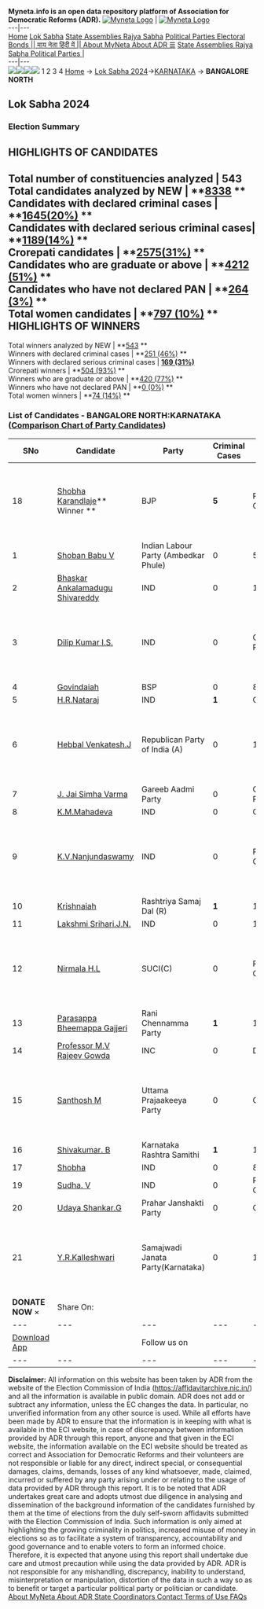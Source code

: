 **Myneta.info is an open data repository platform of Association for Democratic Reforms (ADR).**
[![Myneta Logo](https://www.myneta.info/lib/img/myneta-logo.png)](https://www.myneta.info/) | [![Myneta Logo](https://www.myneta.info/lib/img/adr-logo.png)](https://adrindia.org)  
---|---  
[Home](https://www.myneta.info/) [Lok Sabha](https://www.myneta.info/#ls "Lok Sabha") [ State Assemblies ](https://www.myneta.info/#sa "State Assemblies") [Rajya Sabha](https://www.myneta.info/#rs "Rajya Sabha") [Political Parties ](https://www.myneta.info/party "Political Parties") [ Electoral Bonds ](https://www.myneta.info/electoral_bonds "Electoral Bonds") [ || माय नेता हिंदी में || ](https://translate.google.co.in/translate?prev=hp&hl=en&js=y&u=www.myneta.info&sl=en&tl=hi&history_state0=) [ About MyNeta ](https://adrindia.org/content/about-myneta) [ About ADR ](https://adrindia.org/about-adr/who-we-are) [☰](javascript:void\(0\))
[ State Assemblies ](https://www.myneta.info/#sa "State Assemblies") [ Rajya Sabha ](https://www.myneta.info/#rs "Rajya Sabha") [ Political Parties ](https://www.myneta.info/party "Political Parties")
|   
---|---  
![](https://www.myneta.info/lib/img/banner/banner-1.png)![](https://www.myneta.info/lib/img/banner/banner-2.png)![](https://www.myneta.info/lib/img/banner/banner-3.png)![](https://www.myneta.info/lib/img/banner/banner-4.png)
1  2  3  4 
[Home](https://www.myneta.info/) → [Lok Sabha 2024](https://www.myneta.info/LokSabha2024/)→[KARNATAKA](https://www.myneta.info/LokSabha2024/index.php?action=show_constituencies&state_id=16) → **BANGALORE NORTH**
### 
## Lok Sabha 2024
###  Election Summary 
HIGHLIGHTS OF CANDIDATES  
---  
Total number of constituencies analyzed |  543   
Total candidates analyzed by NEW | **[8338](https://www.myneta.info/LokSabha2024/index.php?action=summary&subAction=candidates_analyzed&sort=candidate#summary) **  
Candidates with declared criminal cases | **[1645(20%)](https://www.myneta.info/LokSabha2024/index.php?action=summary&subAction=crime&sort=candidate#summary) **  
Candidates with declared serious criminal cases| **[1189(14%)](https://www.myneta.info/LokSabha2024/index.php?action=summary&subAction=serious_crime&sort=candidate#summary) **  
Crorepati candidates | **[2575(31%)](https://www.myneta.info/LokSabha2024/index.php?action=summary&subAction=crorepati&sort=candidate#summary) **  
Candidates who are graduate or above | **[4212 (51%)](https://www.myneta.info/LokSabha2024/index.php?action=summary&subAction=education&sort=candidate#summary) **  
Candidates who have not declared PAN | **[264 (3%)](https://www.myneta.info/LokSabha2024/index.php?action=summary&subAction=without_pan&sort=candidate#summary) **  
Total women candidates | **[797 (10%)](https://www.myneta.info/LokSabha2024/index.php?action=summary&subAction=women_candidate&sort=candidate#summary) **  
HIGHLIGHTS OF WINNERS  
---  
Total winners analyzed by NEW | **[543](https://www.myneta.info/LokSabha2024/index.php?action=summary&subAction=winner_analyzed&sort=candidate#summary) **  
Winners with declared criminal cases | **[251 (46%)](https://www.myneta.info/LokSabha2024/index.php?action=summary&subAction=winner_crime&sort=candidate#summary) **  
Winners with declared serious criminal cases | **[169 (31%)](https://www.myneta.info/LokSabha2024/index.php?action=summary&subAction=winner_serious_crime&sort=candidate#summary)**  
Crorepati winners | **[504 (93%)](https://www.myneta.info/LokSabha2024/index.php?action=summary&subAction=winner_crorepati&sort=candidate#summary) **  
Winners who are graduate or above | **[420 (77%)](https://www.myneta.info/LokSabha2024/index.php?action=summary&subAction=winner_education&sort=candidate#summary) **  
Winners who have not declared PAN | **[0 (0%)](https://www.myneta.info/LokSabha2024/index.php?action=summary&subAction=winner_without_pan&sort=candidate#summary) **  
Total women winners | **[74 (14%)](https://www.myneta.info/LokSabha2024/index.php?action=summary&subAction=winner_women&sort=candidate#summary) **  
### List of Candidates - BANGALORE NORTH:KARNATAKA ([Comparison Chart of Party Candidates](https://www.myneta.info/LokSabha2024/comparisonchart.php?constituency_id=184))
SNo | Candidate| Party| Criminal Cases| Education| Age| Total Assets| Liabilities  
---|---|---|---|---|---|---|---  
18  | [Shobha Karandlaje](https://www.myneta.info/LokSabha2024/candidate.php?candidate_id=2178)** Winner ** | BJP | **5** | Post Graduate| 57 | ![](https://myneta.info/image_v2.php?myneta_folder=LokSabha2024&candidate_id=2178&col=ta) | ![](https://myneta.info/image_v2.php?myneta_folder=LokSabha2024&candidate_id=2178&col=lia)  
1  | [ Shoban Babu V](https://www.myneta.info/LokSabha2024/candidate.php?candidate_id=2065) | Indian Labour Party (Ambedkar Phule) | 0 | 5th Pass| 56 | Rs 50,000 ~ 50 Thou+ | Rs 0 ~   
2  | [Bhaskar Ankalamadugu Shivareddy](https://www.myneta.info/LokSabha2024/candidate.php?candidate_id=2067) | IND | 0 | 10th Pass| 30 | Rs 90,000 ~ 90 Thou+ | Rs 0 ~   
3  | [Dilip Kumar I.S.](https://www.myneta.info/LokSabha2024/candidate.php?candidate_id=2975) | IND | 0 | Graduate Professional| 40 | ![](https://myneta.info/image_v2.php?myneta_folder=LokSabha2024&candidate_id=2975&col=ta) | ![](https://myneta.info/image_v2.php?myneta_folder=LokSabha2024&candidate_id=2975&col=lia)  
4  | [Govindaiah](https://www.myneta.info/LokSabha2024/candidate.php?candidate_id=2176) | BSP | 0 | 8th Pass| 56 | Rs 32,87,000 ~ 32 Lacs+ | Rs 0 ~   
5  | [H.R.Nataraj](https://www.myneta.info/LokSabha2024/candidate.php?candidate_id=2978) | IND | **1** | Others| 56 | Rs 17,55,79,225 ~ 17 Crore+ | Rs 2,67,00,000 ~ 2 Crore+  
6  | [Hebbal Venkatesh.J](https://www.myneta.info/LokSabha2024/candidate.php?candidate_id=2621) | Republican Party of India (A) | 0 | 10th Pass| 71 | ![](https://myneta.info/image_v2.php?myneta_folder=LokSabha2024&candidate_id=2621&col=ta) | ![](https://myneta.info/image_v2.php?myneta_folder=LokSabha2024&candidate_id=2621&col=lia)  
7  | [J. Jai Simha Varma](https://www.myneta.info/LokSabha2024/candidate.php?candidate_id=2177) | Gareeb Aadmi Party | 0 | Graduate Professional| 27 | Rs 30,000 ~ 30 Thou+ | Rs 0 ~   
8  | [K.M.Mahadeva](https://www.myneta.info/LokSabha2024/candidate.php?candidate_id=2620) | IND | 0 | Graduate| 54 | Rs 2,42,54,995 ~ 2 Crore+ | Rs 1,16,00,000 ~ 1 Crore+  
9  | [K.V.Nanjundaswamy](https://www.myneta.info/LokSabha2024/candidate.php?candidate_id=2589) | IND | 0 | Post Graduate| 52 | ![](https://myneta.info/image_v2.php?myneta_folder=LokSabha2024&candidate_id=2589&col=ta) | ![](https://myneta.info/image_v2.php?myneta_folder=LokSabha2024&candidate_id=2589&col=lia)  
10  | [Krishnaiah](https://www.myneta.info/LokSabha2024/candidate.php?candidate_id=2174) | Rashtriya Samaj Dal (R) | **1** | 10th Pass| 51 | Rs 25,60,000 ~ 25 Lacs+ | Rs 15,000 ~ 15 Thou+  
11  | [Lakshmi Srihari.J.N.](https://www.myneta.info/LokSabha2024/candidate.php?candidate_id=2064) | IND | 0 | 10th Pass| 37 | Rs 15,25,000 ~ 15 Lacs+ | Rs 2,45,000 ~ 2 Lacs+  
12  | [Nirmala H.L](https://www.myneta.info/LokSabha2024/candidate.php?candidate_id=1867) | SUCI(C) | 0 | Post Graduate| 35 | ![](https://myneta.info/image_v2.php?myneta_folder=LokSabha2024&candidate_id=1867&col=ta) | ![](https://myneta.info/image_v2.php?myneta_folder=LokSabha2024&candidate_id=1867&col=lia)  
13  | [Parasappa Bheemappa Gajjeri](https://www.myneta.info/LokSabha2024/candidate.php?candidate_id=2588) | Rani Chennamma Party | **1** | 10th Pass| 44 | Rs 2,10,000 ~ 2 Lacs+ | Rs 0 ~   
14  | [Professor M.V Rajeev Gowda](https://www.myneta.info/LokSabha2024/candidate.php?candidate_id=2175) | INC | 0 | Doctorate| 61 | Rs 1,34,04,55,205 ~ 134 Crore+ | Rs 1,49,52,033 ~ 1 Crore+  
15  | [Santhosh M](https://www.myneta.info/LokSabha2024/candidate.php?candidate_id=1869) | Uttama Prajaakeeya Party | 0 | Graduate| 38 | ![](https://myneta.info/image_v2.php?myneta_folder=LokSabha2024&candidate_id=1869&col=ta) | ![](https://myneta.info/image_v2.php?myneta_folder=LokSabha2024&candidate_id=1869&col=lia)  
16  | [Shivakumar. B](https://www.myneta.info/LokSabha2024/candidate.php?candidate_id=1868) | Karnataka Rashtra Samithi | **1** | 12th Pass| 48 | Rs 1,32,97,000 ~ 1 Crore+ | Rs 28,20,000 ~ 28 Lacs+  
17  | [Shobha](https://www.myneta.info/LokSabha2024/candidate.php?candidate_id=2976) | IND | 0 | 8th Pass| 38 | Rs 10,000 ~ 10 Thou+ | Rs 0 ~   
19  | [Sudha. V](https://www.myneta.info/LokSabha2024/candidate.php?candidate_id=2179) | IND | 0 | Post Graduate| 47 | Rs 18,60,000 ~ 18 Lacs+ | Rs 37,00,000 ~ 37 Lacs+  
20  | [Udaya Shankar.G](https://www.myneta.info/LokSabha2024/candidate.php?candidate_id=2590) | Prahar Janshakti Party | 0 | Others| 48 | Rs 1,00,000 ~ 1 Lacs+ | Rs 0 ~   
21  | [Y.R.Kalleshwari](https://www.myneta.info/LokSabha2024/candidate.php?candidate_id=2977) | Samajwadi Janata Party(Karnataka) | 0 | 10th Pass| 42 | ![](https://myneta.info/image_v2.php?myneta_folder=LokSabha2024&candidate_id=2977&col=ta) | ![](https://myneta.info/image_v2.php?myneta_folder=LokSabha2024&candidate_id=2977&col=lia)  
|  **DONATE NOW** × |  Share On:  | [](https://api.whatsapp.com/send?text=https%3A%2F%2Fmyneta.info%2Fpunjab2022%2Findex.php%3Faction%3Dshow_constituencies%26state_id%3D19) | [](https://www.facebook.com/sharer/sharer.php?u=https%3A%2F%2Fmyneta.info%2Fpunjab2022%2Findex.php%3Faction%3Dshow_constituencies%26state_id%3D19) | [](https://twitter.com/share?url=https%3A%2F%2Fmyneta.info%2Fpunjab2022%2Findex.php%3Faction%3Dshow_constituencies%26state_id%3D19)  
---|---|---|---|---  
| [ Download App ](https://play.google.com/store/apps/details?id=com.webrosoft.myneta1&pcampaignid=pcampaignidMKT-Other-global-all-co-prtnr-py-PartBadge-Mar2515-1) | [](https://play.google.com/store/apps/details?id=com.webrosoft.myneta1&pcampaignid=pcampaignidMKT-Other-global-all-co-prtnr-py-PartBadge-Mar2515-1) |  Follow us on  | [](https://www.facebook.com/adrindia.org/) | [](https://twitter.com/adrspeaks) | [](https://groups.google.com/g/national-election-watch?hl=en&pli=1) | [](https://www.instagram.com/adrspeaks/) | [](https://www.youtube.com/user/adrspeaks) | [](https://sharechat.com/profile/adrspeaks)  
---|---|---|---|---|---|---|---|---  
**Disclaimer:** All information on this website has been taken by ADR from the website of the Election Commission of India (https://affidavitarchive.nic.in/) and all the information is available in public domain. ADR does not add or subtract any information, unless the EC changes the data. In particular, no unverified information from any other source is used. While all efforts have been made by ADR to ensure that the information is in keeping with what is available in the ECI website, in case of discrepancy between information provided by ADR through this report, anyone and that given in the ECI website, the information available on the ECI website should be treated as correct and Association for Democratic Reforms and their volunteers are not responsible or liable for any direct, indirect special, or consequential damages, claims, demands, losses of any kind whatsoever, made, claimed, incurred or suffered by any party arising under or relating to the usage of data provided by ADR through this report. It is to be noted that ADR undertakes great care and adopts utmost due diligence in analysing and dissemination of the background information of the candidates furnished by them at the time of elections from the duly self-sworn affidavits submitted with the Election Commission of India. Such information is only aimed at highlighting the growing criminality in politics, increased misuse of money in elections so as to facilitate a system of transparency, accountability and good governance and to enable voters to form an informed choice. Therefore, it is expected that anyone using this report shall undertake due care and utmost precaution while using the data provided by ADR. ADR is not responsible for any mishandling, discrepancy, inability to understand, misinterpretation or manipulation, distortion of the data in such a way so as to benefit or target a particular political party or politician or candidate. 
[ About MyNeta ](https://adrindia.org/content/about-myneta) [ About ADR ](https://adrindia.org/about-adr/who-we-are) [ State Coordinators ](https://adrindia.org/about-adr/state-coordinators) [ Contact ](https://adrindia.org/contact-us) [ Terms of Use ](https://adrindia.org/content/adr-terms-use) [ FAQs ](https://adrindia.org/content/faqs)
